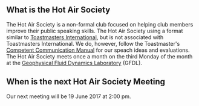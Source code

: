 ## What is the Hot Air Society

The Hot Air Society is a non-formal club focused on helping club members improve their
public speaking skills.  The Hot Air Society using a format similar to [Toastmasters 
International](https://www.toastmasters.org/), but is not associated with Toastmasters
International.  We do, however, follow the Toastmaster's 
[Competent Communication Manual](http://pag-toastmasters.org/wp-content/uploads/2014/05/CCManual.pdf)
for our speach ideas and evaluations.  The Hot Air Society meets once a month on the third Monday of the month
at the [Geophysical Fluid Dynamics Laboratory](https://www.gfdl.noaa.gov) (GFDL).

## When is the next Hot Air Society Meeting

Our next meeting will be 19 June 2017 at 2:00 pm.
